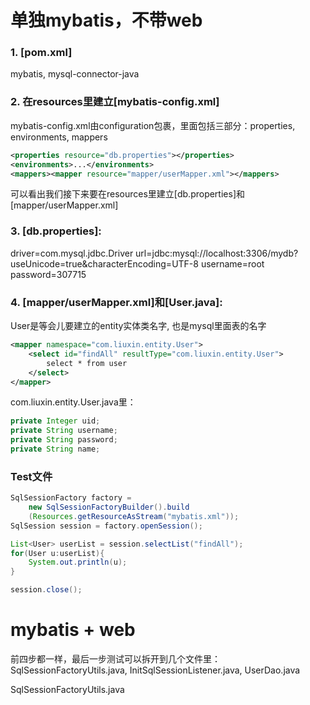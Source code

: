# 单独mybatis，不带web

### 1. [pom.xml]
mybatis, mysql-connector-java

### 2. 在resources里建立[mybatis-config.xml]
mybatis-config.xml由configuration包裹，里面包括三部分：properties, environments, mappers
```xml
<properties resource="db.properties"></properties>
<environments>...</environments>
<mappers><mapper resource="mapper/userMapper.xml"></mappers>
```
可以看出我们接下来要在resources里建立[db.properties]和[mapper/userMapper.xml]

### 3. [db.properties]:
driver=com.mysql.jdbc.Driver
url=jdbc:mysql://localhost:3306/mydb?useUnicode=true&characterEncoding=UTF-8
username=root
password=307715

### 4. [mapper/userMapper.xml]和[User.java]:
User是等会儿要建立的entity实体类名字, 也是mysql里面表的名字
```xml
<mapper namespace="com.liuxin.entity.User">
    <select id="findAll" resultType="com.liuxin.entity.User">
        select * from user
    </select>
</mapper>
```
com.liuxin.entity.User.java里：
```java
private Integer uid;
private String username;
private String password;
private String name;
```

### Test文件
```java
SqlSessionFactory factory =
    new SqlSessionFactoryBuilder().build
    (Resources.getResourceAsStream("mybatis.xml"));
SqlSession session = factory.openSession();

List<User> userList = session.selectList("findAll");
for(User u:userList){
    System.out.println(u);
}

session.close();
```


# mybatis + web
前四步都一样，最后一步测试可以拆开到几个文件里：
SqlSessionFactoryUtils.java, 
InitSqlSessionListener.java,
UserDao.java

SqlSessionFactoryUtils.java